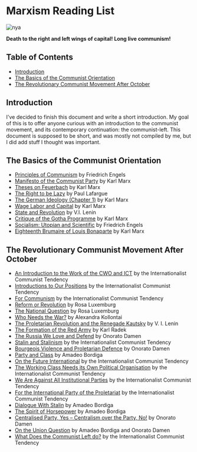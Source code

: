 # Marxism Reading List

![nya](mengels.png)

**Death to the right and left wings of capital! Long live communism!**

## Table of Contents

* [Introduction](#introduction)
* [The Basics of the Communist Orientation](#the-basics-of-the-communist-orientation)
* [The Revolutionary Communist Movement After October](#the-revolutionary-communist-movement-after-october)

## Introduction

I've decided to finish this document and write a short introduction. My goal of this is to offer anyone curious with an introduction to the communist movement, and its contemporary continuation: the communist-left. This document is supposed to be short, and was mostly not compiled by me, but I did add stuff I thought was important.

## The Basics of the Communist Orientation

* [Principles of Communism](https://drive.google.com/file/d/1TasOyPDYlUWBw1P8tUdxjgaXFfsCm6At/view?usp=sharing) by Friedrich Engels
* [Manifesto of the Communist Party](https://drive.google.com/file/d/1HnOE1zEGIEAJj4pfS8AFDBHAlIz1HKeC/view?usp=sharing) by Karl Marx
* [Theses on Feuerbach](http://libcom.org/library/ludwig-feuerbach-end-classical-german-philosophy-engels-appendix) by Karl Marx
* [The Right to be Lazy](https://drive.google.com/file/d/1o0THxDK3mnt0pf390Ff_xndPqAtlT58P/view?usp=sharing) by Paul Lafargue
* [The German Ideology (Chapter 1)](https://www.marxists.org/archive/marx/works/1845/german-ideology/ch01.htm) by Karl Marx
* [Wage Labor and Capital](https://drive.google.com/file/d/191AJKZONkV_rq9T__4w9KOA3o-oxWhhd/view?usp=sharing) by Karl Marx
* [State and Revolution](https://www.marxists.org/archive/lenin/works/1917/staterev/) by V.I. Lenin
* [Critique of the Gotha Programme](https://libcom.org/library/critique-of-the-gotha-program-karl-marx) by Karl Marx
* [Socialism: Utopian and Scientific](https://libcom.org/library/socialism-utopian-scientific-engels) by Friedrich Engels
* [Eighteenth Brumaire of Louis Bonaparte](https://libcom.org/library/18th-brumaire-louis-napoleon-marx) by Karl Marx

## The Revolutionary Communist Movement After October

* [An Introduction to the Work of the CWO and ICT](http://www.leftcom.org/en/articles/2020-12-27/an-introduction-to-the-work-of-the-cwo-and-ict) by the Internationalist Communist Tendency
* [Introductions to Our Positions](http://www.leftcom.org/en/articles/2020-02-03/introductions-to-our-positions) by the Internationalist Communist Tendency
* [For Communism](https://leftcom.org/files/2019-for-communism_0.pdf) by the Internationalist Communist Tendency
* [Reform or Revolution](https://marxists.org/archive/luxemburg/1900/reform-revolution) by Rosa Luxemburg
* [The National Question](https://marxists.org/archive/luxemburg/1909/national-question/index.htm) by Rosa Luxemburg
* [Who Needs the War?](https://marxists.org/archive/kollonta/1915/whoneeds.htm) by Alexandra Kollontai
* [The Proletarian Revolution and the Renegade Kautsky](https://marxists.org/archive/lenin/works/1918/prrk/index.htm) by V. I. Lenin
* [The Formation of the Red Army](https://www.leftcom.org/en/articles/2019-02-11/the-formation-of-the-red-army-1918) by Karl Radek
* [The Russia We Love and Defend](https://marxists.org/archive/damen/1943/love-russia.htm) by Onorato Damen
* [Stalin and Stalinism](https://www.leftcom.org/en/articles/2003-08-01/stalin-and-stalinism) by the Internationalist Communist Tendency
* [Bourgeois Violence and Proletarian Defence](https://marxists.org/archive/damen/1946/bourgeois-violence.htm) by Onorato Damen
* [Party and Class](https://marxists.org/archive/bordiga/works/1921/party-class.htm) by Amadeo Bordiga
* [On the Future International](https://www.leftcom.org/en/articles/2018-06-22/on-the-future-international) by the Internationalist Communist Tendency
* [The Working Class Needs its Own Political Organisation](https://www.leftcom.org/en/articles/2019-12-09/the-working-class-needs-its-own-political-organisation) by the Internationalist Communist Tendency
* [We Are Against All Institutional Parties](http://www.leftcom.org/en/articles/2020-05-18/we-are-against-all-institutional-parties) by the Internationalist Communist Tendency
* [For the International Party of the Proletariat](https://www.leftcom.org/en/articles/2020-05-21/for-the-international-party-of-the-proletariat) by the Internationalist Communist Tendency
* [Dialogue With Stalin](https://marxists.org/archive/bordiga/works/1952/stalin.htm) by Amadeo Bordiga
* [The Spirit of Horsepower](https://marxists.org/archive/bordiga/works/1953/horsepower.htm) by Amadeo Bordiga
* [Centralised Party, Yes – Centralism over the Party, No!](https://www.marxists.org/archive/damen/1951/centralised.htm) by Onorato Damen
* [On the Union Question](https://libcom.org/library/union-question-amadeo-bordiga-onorato-damen) by Amadeo Bordiga and Onorato Damen
* [What Does the Communist Left do?](http://www.leftcom.org/en/articles/2020-04-22/what-does-the-communist-left-do) by the Internationalist Communist Tendency
